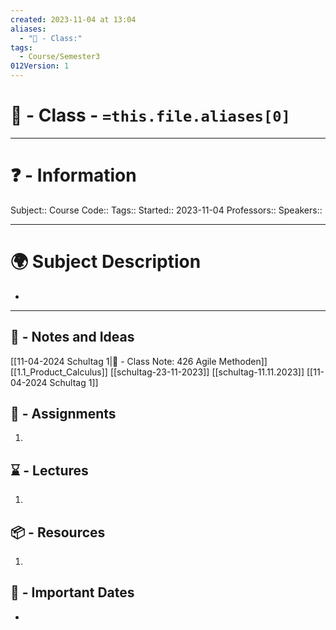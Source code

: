 ```yaml
---
created: 2023-11-04 at 13:04
aliases:
  - "🏫 - Class:"
tags:
  - Course/Semester3
012Version: 1
---
```


# 📃 - Class - `=this.file.aliases[0]`

---
# ❓ - Information
Subject::
Course Code::
Tags::
Started:: 2023-11-04
Professors::
Speakers::

---
# 🌍 Subject Description
-   
---

## 📜 - Notes and Ideas
[[11-04-2024 Schultag 1|📜 - Class Note: 426 Agile Methoden]]
[[1.1_Product_Calculus]]
[[schultag-23-11-2023]]
[[schultag-11.11.2023]]
[[11-04-2024 Schultag 1]]

## 🎯 - Assignments
1. 
## ⌛ - Lectures
1. 
## 📦 - Resources
1. 
## 📅 - Important Dates
- 
